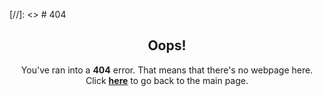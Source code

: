 [//]: <> # 404

<h2 style="text-align:center">Oops!</h2>
<p style="text-align:center">You've ran into a <b>404</b> error. That means that there's no webpage here.
<br>Click <a href="https://beansbeefbroccoli.github.io"><b>here</b></a> to go back to the main page.
</p>
